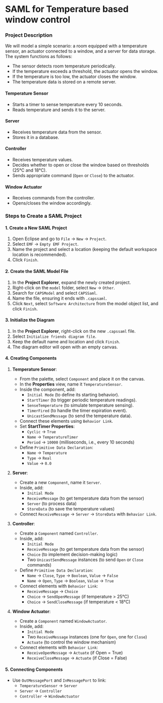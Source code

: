 # SAML for Temperature based window control

### Project Description

We will model a simple scenario: a room equipped with a temperature sensor, an actuator connected to a window, and a server for data storage. The system functions as follows:

- The sensor detects room temperature periodically.
- If the temperature exceeds a threshold, the actuator opens the window.
- If the temperature is too low, the actuator closes the window.
- The temperature data is stored on a remote server.

#### Temperature Sensor

- Starts a timer to sense temperature every 10 seconds.
- Reads temperature and sends it to the server.

#### Server

- Receives temperature data from the sensor.
- Stores it in a database.

#### Controller

- Receives temperature values.
- Decides whether to open or close the window based on thresholds (25°C and 18°C).
- Sends appropriate command (`Open` or `Close`) to the actuator.

#### Window Actuator

- Receives commands from the controller.
- Opens/closes the window accordingly.

### Steps to Create a SAML Project

#### 1. Create a New SAML Project

1. Open Eclipse and go to `File` → `New` → `Project`.
2. Select `EMF` → `Empty EMF Project`.
3. Name the project and select a location (keeping the default workspace location is recommended).
4. Click `Finish`.

#### 2. Create the SAML Model File

1. In the **Project Explorer**, expand the newly created project.
2. Right-click on the `model` folder, select `New` → `Other`.
3. Search for `CAPSModel` and select `CAPSSaml`.
4. Name the file, ensuring it ends with `.capssaml`.
5. Click `Next`, select `Software Architecture` from the model object list, and click `Finish`.

#### 3. Initialize the Diagram

1. In the **Project Explorer**, right-click on the new `.capssaml` file.
2. Select `Initialize friends diagram file`.
3. Keep the default name and location and click `Finish`.
4. The diagram editor will open with an empty canvas.

#### 4. Creating Components

1. **Temperature Sensor**:
    
    
    - From the palette, select `Component` and place it on the canvas.
    - In the **Properties** view, name it `TemperatureSensor`.
    - Inside the component, add: 
        - `Initial Mode` (to define its starting behavior).
        - `StartTimer` (to trigger periodic temperature readings).
        - `SenseTemperature` (to simulate temperature sensing).
        - `TimerFired` (to handle the timer expiration event).
        - `UnicastSendMessage` (to send the temperature data).
    - Connect these elements using `Behavior Link`.
    - Set **StartTimer Properties**: 
        - `Cyclic` → `True`
        - `Name` → `TemperatureTimer`
        - `Period` → `10000` (milliseconds, i.e., every 10 seconds)
    - Define `Primitive Data Declaration`: 
        - `Name` → `Temperature`
        - `Type` → `Real`
        - `Value` → `0.0`
2. **Server**:
    
    
    - Create a new `Component`, name it `Server`.
    - Inside, add: 
        - `Initial Mode`
        - `ReceiveMessage` (to get temperature data from the sensor)
        - `Server` (to process data)
        - `StoreData` (to save the temperature values)
    - Connect `ReceiveMessage` → `Server` → `StoreData` with `Behavior Link`.
3. **Controller**:
    
    
    - Create a `Component` named `Controller`.
    - Inside, add: 
        - `Initial Mode`
        - `ReceiveMessage` (to get temperature data from the sensor)
        - `Choice` (to implement decision-making logic)
        - Two `UnicastSendMessage` instances (to send `Open` or `Close` commands)
    - Define `Primitive Data Declaration`: 
        - `Name` → `Close`, `Type` → `Boolean`, `Value` → `False`
        - `Name` → `Open`, `Type` → `Boolean`, `Value` → `True`
    - Connect elements with `Behavior Link`: 
        - `ReceiveMessage` → `Choice`
        - `Choice` → `SendOpenMessage` (if temperature &gt; 25°C)
        - `Choice` → `SendCloseMessage` (if temperature &lt; 18°C)
4. **Window Actuator**:
    
    
    - Create a `Component` named `WindowActuator`.
    - Inside, add: 
        - `Initial Mode`
        - Two `ReceiveMessage` instances (one for `Open`, one for `Close`)
        - `Actuate` (to control the window mechanism)
    - Connect elements with `Behavior Link`: 
        - `ReceiveOpenMessage` → `Actuate` (if Open = True)
        - `ReceiveCloseMessage` → `Actuate` (if Close = False)

#### 5. Connecting Components

- Use `OutMessagePort` and `InMessagePort` to link: 
    - `TemperatureSensor` → `Server`
    - `Server` → `Controller`
    - `Controller` → `WindowActuator`